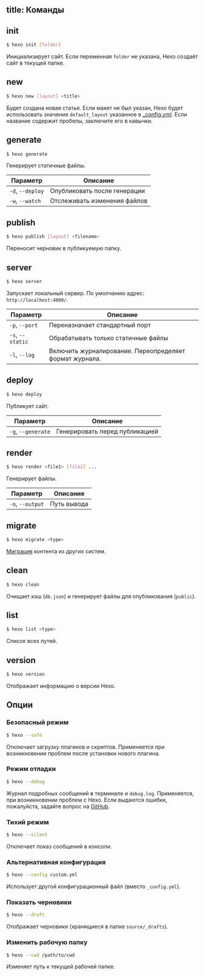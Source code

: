 title: Команды
---
## init

``` bash
$ hexo init [folder]
```

Инициализирует сайт. Если переменная `folder` не указана, Hexo создаёт сайт в текущей папке.

## new

``` bash
$ hexo new [layout] <title>
```

Будет создана новая статья. Если макет не был указан, Hexo будет использовать значение `default_layout` указанное в  [_config.yml](configuration.html). Если название содержит пробелы, заключите его в кавычки.

## generate

``` bash
$ hexo generate
```

Генерирует статичные файлы.

Параметр | Описание
--- | ---
`-d`, `--deploy` | Опубликовать после генерации
`-w`, `--watch` | Отслеживать изменения файлов

## publish

``` bash
$ hexo publish [layout] <filename>
```

Переносит черновик в публикуемую папку.

## server

``` bash
$ hexo server
```

Запускает локальный сервер. По умолчанию адрес: `http://localhost:4000/`.

Параметр | Описание
--- | ---
`-p`, `--port` | Переназначает стандартный порт
`-s`, `--static` | Обрабатывать только статичные файлы
`-l`, `--log` | Включить журналирование. Переопределяет формат журнала.

## deploy

``` bash
$ hexo deploy
```

Публикует сайт.

Параметр | Описание
--- | ---
`-g`, `--generate` | Генерировать перед публикацией

## render

``` bash
$ hexo render <file1> [file2] ...
```

Генерирует файлы.

Параметр | Описание
--- | ---
`-o`, `--output` | Путь вывода

## migrate

``` bash
$ hexo migrate <type>
```

[Миграция](migration.html) контента из других систем.

## clean

``` bash
$ hexo clean
```

Очищает кэш (`db.json`) и генерирует файлы для опубликования (`public`).

## list

``` bash
$ hexo list <type>
```

Список всех путей.

## version

``` bash
$ hexo version
```

Отображает информацию о версии Hexo.

## Опции

### Безопасный режим

``` bash
$ hexo --safe
```

Отключает загрузку плагинов и скриптов. Применяется при возникновении проблем после установки нового плагина.

### Режим отладки

``` bash
$ hexo --debug
```

Журнал подробных сообщений в терминале и `debug.log`. Применяется, при возникновении проблем с Hexo. Если выдаются ошибки, пожалуйста, задайте вопрос на [GitHub](https://github.com/hexojs/hexo/issues/new).

### Тихий режим

``` bash
$ hexo --silent
```

Отключает показ сообщений в консоли.

### Альтернативная конфигурация

``` bash
$ hexo --config custom.yml
```

Использует другой конфигурационный файл (вместо `_config.yml`).

### Показать черновики

``` bash
$ hexo --draft
```

Отображает черновики (хранящиеся в папке `source/_drafts`).

### Изменить рабочую папку

``` bash
$ hexo --cwd /path/to/cwd
```

Изменяет путь к текущей рабочей папке.
